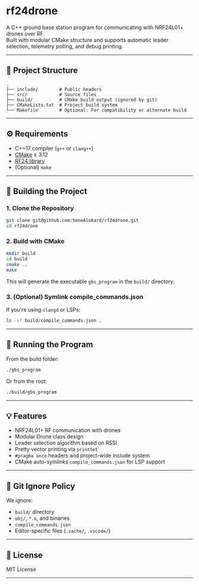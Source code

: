 # rf24drone

A C++ ground base station program for communicating with NRF24L01+ drones over RF.  
Built with modular CMake structure and supports automatic leader selection, telemetry polling, and debug printing.

---

## 📁 Project Structure

```
.
├── include/        # Public headers
├── src/            # Source files
├── build/          # CMake build output (ignored by git)
├── CMakeLists.txt  # Project build system
└── Makefile        # Optional: For compatibility or alternate build
```

---

## ⚙️ Requirements

- C++17 compiler (`g++` or `clang++`)
- [CMake](https://cmake.org/) ≥ 3.12
- [RF24 library](https://github.com/nRF24/RF24)
- (Optional) `make`

---

## 🚀 Building the Project

### 1. Clone the Repository

```bash
git clone git@github.com:SeneAlukard/rf24drone.git
cd rf24drone
```

### 2. Build with CMake

```bash
mkdir build
cd build
cmake ..
make
```

This will generate the executable `gbs_program` in the `build/` directory.

### 3. (Optional) Symlink compile_commands.json

If you're using `clangd` or LSPs:

```bash
ln -sf build/compile_commands.json .
```

---

## 🧪 Running the Program

From the build folder:

```bash
./gbs_program
```

Or from the root:

```bash
./build/gbs_program
```

---

## 💡 Features

- NRF24L01+ RF communication with drones
- Modular Drone class design
- Leader selection algorithm based on RSSI
- Pretty vector printing via `printSet`
- `#pragma once` headers and project-wide include system
- CMake auto-symlinks `compile_commands.json` for LSP support

---

## 🛑 Git Ignore Policy

We ignore:

- `build/` directory
- `obj/`, `*.o`, and binaries
- `compile_commands.json`
- Editor-specific files (`.cache/`, `.vscode/`)

---

## 📜 License

MIT License 

---
